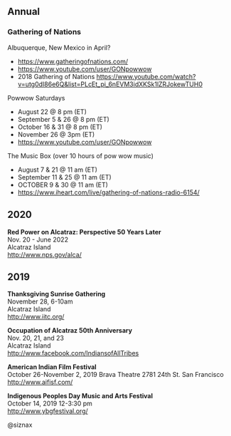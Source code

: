 Annual
------

### Gathering of Nations    

Albuquerque, New Mexico in April?

* https://www.gatheringofnations.com/
* https://www.youtube.com/user/GONpowwow
* 2018 Gathering of Nations
  https://www.youtube.com/watch?v=utg0dI86e6Q&list=PLcEt_pi_6nEVM3idXKSk1lZRJokewTUH0

Powwow Saturdays

* August 22 @ 8 pm (ET)
* September 5 & 26 @ 8 pm (ET)
* October 16 & 31 @ 8 pm (ET)
* November 26 @ 3pm (ET)
* https://www.youtube.com/user/GONpowwow

The Music Box (over 10 hours of pow wow music)

* August 7 & 21 @ 11 am (ET)
* September 11 & 25 @ 11 am (ET)
* OCTOBER 9 & 30 @ 11 am (ET)
* https://www.iheart.com/live/gathering-of-nations-radio-6154/


2020
----

**Red Power on Alcatraz: Perspective 50 Years Later**    
Nov. 20 - June 2022    
Alcatraz Island    
http://www.nps.gov/alca/

2019
----

**Thanksgiving Sunrise Gathering**    
November 28, 6-10am    
Alcatraz Island    
http://www.iitc.org/

**Occupation of Alcatraz 50th Anniversary**    
Nov. 20, 21, and 23    
Alcatraz Island    
http://www.facebook.com/IndiansofAllTribes

**American Indian Film Festival**    
October 26-November 2, 2019
Brava Theatre 2781 24th St. San Francisco    
http://www.aifisf.com/

**Indigenous Peoples Day Music and Arts Festival**    
October 14, 2019 12-3:30 pm    
http://www.ybgfestival.org/


@siznax

